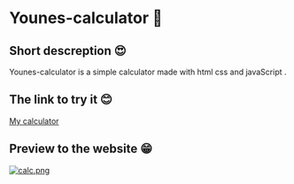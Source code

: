# Younes-calculator 🧠
## Short descreption 😍
Younes-calculator is a simple calculator made with html css and javaScript . 
## The link to try it 😊
[My calculator](https://younes-calculator.netlify.app/)
## Preview to the website 😁
[![calc.png](https://i.postimg.cc/ydc3m86s/calc.png)](https://postimg.cc/R6C099nD)
